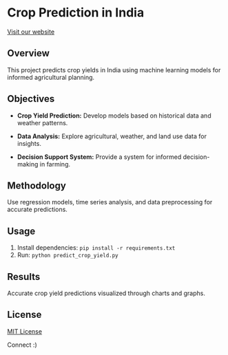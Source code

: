 # Crop Prediction in India
[Visit our website](https://colab.research.google.com/drive/1DLkg-MkPEmyeZPi0WUvyHvbLQ2DhVQ1v?usp=sharing)

## Overview

This project predicts crop yields in India using machine learning models for informed agricultural planning.

## Objectives

- **Crop Yield Prediction:** Develop models based on historical data and weather patterns.

- **Data Analysis:** Explore agricultural, weather, and land use data for insights.

- **Decision Support System:** Provide a system for informed decision-making in farming.

## Methodology

Use regression models, time series analysis, and data preprocessing for accurate predictions.

## Usage

1. Install dependencies: `pip install -r requirements.txt`
2. Run: `python predict_crop_yield.py`

## Results

Accurate crop yield predictions visualized through charts and graphs.

## License

[MIT License](LICENSE)

Connect :)
